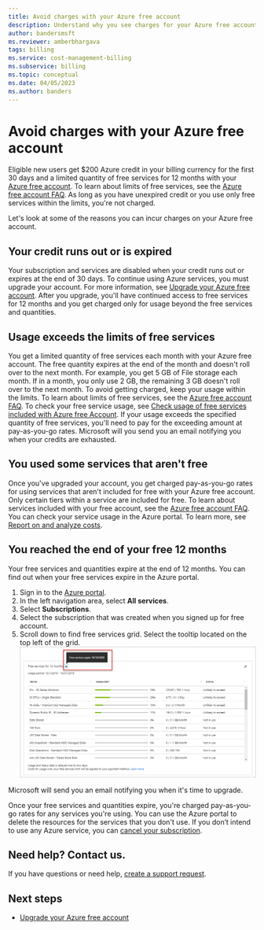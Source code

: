 ```yaml
---
title: Avoid charges with your Azure free account
description: Understand why you see charges for your Azure free account. Learn ways to avoid these charges.
author: bandersmsft
ms.reviewer: amberbhargava
tags: billing
ms.service: cost-management-billing
ms.subservice: billing
ms.topic: conceptual
ms.date: 04/05/2023
ms.author: banders
---
```


# Avoid charges with your Azure free account

Eligible new users get $200 Azure credit in your billing currency for the first 30 days and a limited quantity of free services for 12 months with your [Azure free account](https://azure.microsoft.com/free/). To learn about limits of free services, see the [Azure free account FAQ](https://azure.microsoft.com/free/free-account-faq/). As long as you have unexpired credit or you use only free services within the limits, you're not charged.

Let's look at some of the reasons you can incur charges on your Azure free account.

## Your credit runs out or is expired

Your subscription and services are disabled when your credit runs out or expires at the end of 30 days. To continue using Azure services, you must upgrade your account. For more information, see [Upgrade your Azure free account](upgrade-azure-subscription.md). After you upgrade, you'll have continued access to free services for 12 months and you get charged only for usage beyond the free services and quantities.

## Usage exceeds the limits of free services

You get a limited quantity of free services each month with your Azure free account. The free quantity expires at the end of the month and doesn't roll over to the next month. For example, you get 5 GB of File storage each month. If in a month, you only use 2 GB, the remaining 3 GB doesn't roll over to the next month. To avoid getting charged, keep your usage within the limits. To learn about limits of free services, see the [Azure free account FAQ](https://azure.microsoft.com/free/free-account-faq/). To check your free service usage, see [Check usage of free services included with Azure free Account](check-free-service-usage.md). If your usage exceeds the specified quantity of free services, you'll need to pay for the exceeding amount at pay-as-you-go rates. Microsoft will you send you an email notifying you when your credits are exhausted.

## You used some services that aren't free

Once you've upgraded your account, you get charged pay-as-you-go rates for using services that aren't included for free with your Azure free account. Only certain tiers within a service are included for free. To learn about services included with your free account, see the [Azure free account FAQ](https://azure.microsoft.com/free/free-account-faq/). You can check your service usage in the Azure portal. To learn more, see [Report on and analyze costs](../cost-management-billing-overview.md#report-on-and-analyze-costs).

## You reached the end of your free 12 months

Your free services and quantities expire at the end of 12 months. You can find out when your free services expire in the Azure portal.

1. Sign in to the [Azure portal](https://portal.azure.com).
1. In the left navigation area, select **All services**.
1.	Select **Subscriptions**.
1.	Select the subscription that was created when you signed up for free account.
1.  Scroll down to find free services grid. Select the tooltip located on the top left of the grid.
    ![Screenshot that shows where to find out when your free account benefits expire](./media/avoid-charges-free-account/freeaccount-benefits-expiration-date.png)

Microsoft will send you an email notifying you when it's time to upgrade.

Once your free services and quantities expire, you're charged pay-as-you-go rates for any services you're using. You can use the Azure portal to delete the resources for the services that you don't use. If you don’t intend to use any Azure service, you can [cancel your subscription](cancel-azure-subscription.md).

## Need help? Contact us.

If you have questions or need help, [create a support request](https://go.microsoft.com/fwlink/?linkid=2083458).

## Next steps
- [Upgrade your Azure free account](upgrade-azure-subscription.md)